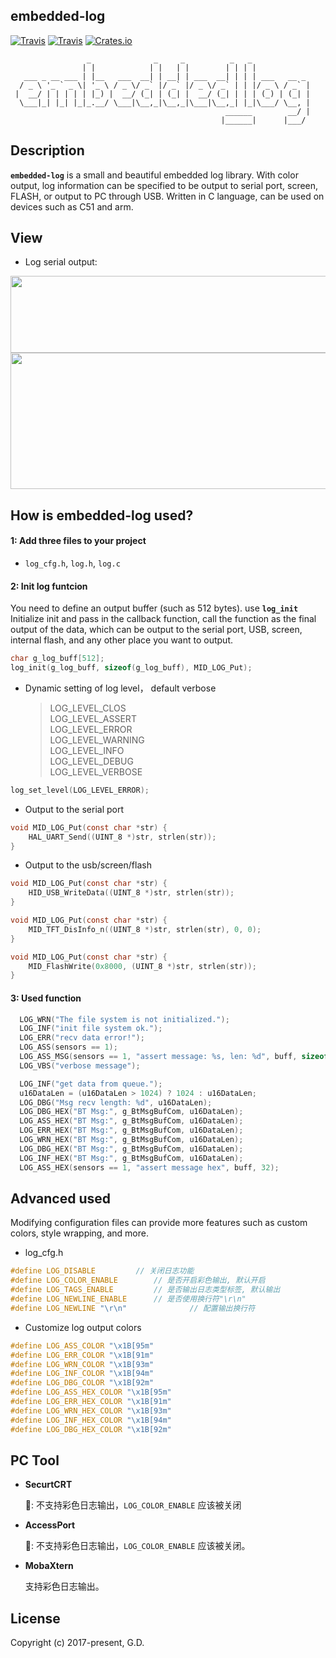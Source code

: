 ## embedded-log
[![Travis](https://img.shields.io/badge/release-2.0.0-blue.svg?style=plastic)](https://github.com/to9/embedded-log/releases)
[![Travis](https://img.shields.io/badge/build-passing-brightgreen.svg?style=plastic)](https://github.com/to9/embedded-log/releases)
[![Crates.io](https://img.shields.io/packagist/l/doctrine/orm.svg?style=plastic)](https://github.com/to9/embedded-log/blob/master/LICENSE)

```
                 _              _     _          _   _             
                | |            | |   | |        | | | |            
   ___ _ __ ___ | |__   ___  __| | __| | ___  __| | | | ___   __ _ 
  / _ \ '_ ` _ \| '_ \ / _ \/ _` |/ _` |/ _ \/ _` | | |/ _ \ / _` |
 |  __/ | | | | | |_) |  __/ (_| | (_| |  __/ (_| | | | (_) | (_| |
  \___|_| |_| |_|_.__/ \___|\__,_|\__,_|\___|\__,_| |_|\___/ \__, |
                                                ______        __/ |
                                               |______|      |___/ 
```
## Description

**`embedded-log`**  is a small and beautiful embedded log library. With color output, log information can be specified to be output to serial port, screen, FLASH, or output to PC through USB. Written in C language, can be used on devices such as C51 and arm.

## View
- Log serial output:

<div align=left><img width="593" height="123" src="https://github.com/to9/embedded-log/blob/master/images/log1.png"/></div>

<div align=left><img width="592" height="218" src="https://github.com/to9/embedded-log/blob/master/images/log2.png"/></div>

## How is embedded-log used?
#### 1: Add three files to your project
- `log_cfg.h`, `log.h`, `log.c`

#### 2: Init log funtcion

You need to define an output buffer (such as 512 bytes). use **`log_init`** Initialize init and pass in the callback function, call the function as the final output of the data, which can be output to the serial port, USB, screen, internal flash, and any other place you want to output.

```c
char g_log_buff[512];
log_init(g_log_buff, sizeof(g_log_buff), MID_LOG_Put);
```

- Dynamic setting of log level， default verbose

  > LOG_LEVEL_CLOS  
  > LOG_LEVEL_ASSERT  
  > LOG_LEVEL_ERROR    
  > LOG_LEVEL_WARNING    
  > LOG_LEVEL_INFO  
  > LOG_LEVEL_DEBUG    
  > LOG_LEVEL_VERBOSE   
  
```c
log_set_level(LOG_LEVEL_ERROR);
```

- Output to the serial port
```c
void MID_LOG_Put(const char *str) {
	HAL_UART_Send((UINT_8 *)str, strlen(str));
}
```
- Output to the usb/screen/flash
```c
void MID_LOG_Put(const char *str) {
	HID_USB_WriteData((UINT_8 *)str, strlen(str));
}

void MID_LOG_Put(const char *str) {
	MID_TFT_DisInfo_n((UINT_8 *)str, strlen(str), 0, 0);
}

void MID_LOG_Put(const char *str) {
	MID_FlashWrite(0x8000, (UINT_8 *)str, strlen(str));
}
```
#### 3: Used function
```c
  LOG_WRN("The file system is not initialized.");
  LOG_INF("init file system ok.");
  LOG_ERR("recv data error!");
  LOG_ASS(sensors == 1);
  LOG_ASS_MSG(sensors == 1, "assert message: %s, len: %d", buff, sizeof(buff));
  LOG_VBS("verbose message");

  LOG_INF("get data from queue.");
  u16DataLen = (u16DataLen > 1024) ? 1024 : u16DataLen;
  LOG_DBG("Msg recv length: %d", u16DataLen);
  LOG_DBG_HEX("BT Msg:", g_BtMsgBufCom, u16DataLen);
  LOG_ASS_HEX("BT Msg:", g_BtMsgBufCom, u16DataLen);
  LOG_ERR_HEX("BT Msg:", g_BtMsgBufCom, u16DataLen);
  LOG_WRN_HEX("BT Msg:", g_BtMsgBufCom, u16DataLen);
  LOG_DBG_HEX("BT Msg:", g_BtMsgBufCom, u16DataLen);
  LOG_INF_HEX("BT Msg:", g_BtMsgBufCom, u16DataLen);
  LOG_ASS_HEX(sensors == 1, "assert message hex", buff, 32);
```
## Advanced used

Modifying configuration files can provide more features such as custom colors, style wrapping, and more.

- log_cfg.h
```c
#define LOG_DISABLE			// 关闭日志功能
#define LOG_COLOR_ENABLE		// 是否开启彩色输出, 默认开启
#define LOG_TAGS_ENABLE			// 是否输出日志类型标签, 默认输出
#define LOG_NEWLINE_ENABLE		// 是否使用换行符"\r\n"
#define LOG_NEWLINE "\r\n"              // 配置输出换行符
```

- Customize log output colors
```c
#define LOG_ASS_COLOR "\x1B[95m"
#define LOG_ERR_COLOR "\x1B[91m"
#define LOG_WRN_COLOR "\x1B[93m"
#define LOG_INF_COLOR "\x1B[94m"
#define LOG_DBG_COLOR "\x1B[92m"
#define LOG_ASS_HEX_COLOR "\x1B[95m"
#define LOG_ERR_HEX_COLOR "\x1B[91m"
#define LOG_WRN_HEX_COLOR "\x1B[93m"
#define LOG_INF_HEX_COLOR "\x1B[94m"
#define LOG_DBG_HEX_COLOR "\x1B[92m"
```

## PC Tool
- **SecurtCRT**
  
  📢: 不支持彩色日志输出，`LOG_COLOR_ENABLE` 应该被关闭
- **AccessPort** 
  
  📢: 不支持彩色日志输出，`LOG_COLOR_ENABLE` 应该被关闭。
- **MobaXtern**
  
  支持彩色日志输出。
## License

Copyright (c) 2017-present, G.D.
